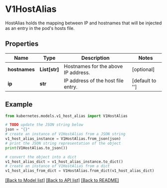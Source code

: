 # V1HostAlias

HostAlias holds the mapping between IP and hostnames that will be injected as an entry in the pod's hosts file.

## Properties

Name | Type | Description | Notes
------------ | ------------- | ------------- | -------------
**hostnames** | **List[str]** | Hostnames for the above IP address. | [optional] 
**ip** | **str** | IP address of the host file entry. | [default to '']

## Example

```python
from kubernetes.models.v1_host_alias import V1HostAlias

# TODO update the JSON string below
json = "{}"
# create an instance of V1HostAlias from a JSON string
v1_host_alias_instance = V1HostAlias.from_json(json)
# print the JSON string representation of the object
print(V1HostAlias.to_json())

# convert the object into a dict
v1_host_alias_dict = v1_host_alias_instance.to_dict()
# create an instance of V1HostAlias from a dict
v1_host_alias_from_dict = V1HostAlias.from_dict(v1_host_alias_dict)
```
[[Back to Model list]](../README.md#documentation-for-models) [[Back to API list]](../README.md#documentation-for-api-endpoints) [[Back to README]](../README.md)


